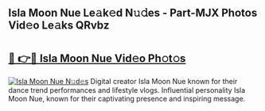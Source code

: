 ## Isla Moon Nue Le𝚊k𝚎d N𝚞𝚍es - Part-MJX Photos Vid𝚎o Le𝚊ks QRvbz

# <h2><a href="http://fb2jcqi.evod.top/?m=Isla+Moon+Nue">🔗 👉🔴 Isla Moon Nue Vid𝚎o Ph𝚘t𝚘s</a></h2>

[![Isla Moon Nue N𝚞d𝚎s](https://i.imgur.com/8V9OHl7.gif)](http://fb2jcqi.evod.top/?m=Isla+Moon+Nue)
Digital creator Isla Moon Nue known for their dance trend performances and lifestyle vlogs. Influential personality Isla Moon Nue, known for their captivating presence and inspiring message. 
